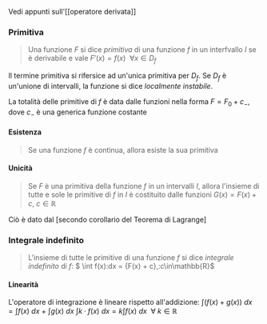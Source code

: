 Vedi appunti sull'[[operatore derivata]]

### Primitiva
>Una funzione *F* si dice _primitiva_ di una funzione *f* in un interfvallo *I* se è derivabile e vale $F'(x) = f(x) \:\: \forall x \in D_f$

Il termine primitiva si rifersice ad un'unica primitiva per $D_f$. 
Se $D_f$ è un'unione di intervalli, la funzione si dice *localmente instabile*.

La totalità delle primitive di *f* è data dalle funzioni nella forma $F = F_0 + c_-$, dove $c_-$ è una generica funzione costante

#### Esistenza
>Se una funzione *f* è continua, allora esiste la sua primitiva

#### Unicità
> Se *F* è una primitiva della funzione *f* in un intervalli *I*, allora l'insieme di tutte e sole le primitive di *f* in *I* è costituito dalle funzioni $G(x) = F(x) + c,\: c\in \mathbb{R}$ 

Ciò è dato dal [secondo corollario del Teorema di Lagrange] 

### Integrale indefinito
> L'insieme di tutte le primitive di una funzione *f* si dice *integrale indefinito* di *f*:
> $ \int f(x)\:dx = \{F(x) + c\},\:c\in\mathbb{R}$

#### Linearità
L'operatore di integrazione è lineare rispetto all'addizione:
$\int (f(x) + g(x))\:dx = \int f(x)\:dx \: + \:\int g(x)\:dx$
$\int k·f(x)\:dx = k\int f(x)\:dx \:\: \forall\: k \in \mathbb{R}$




